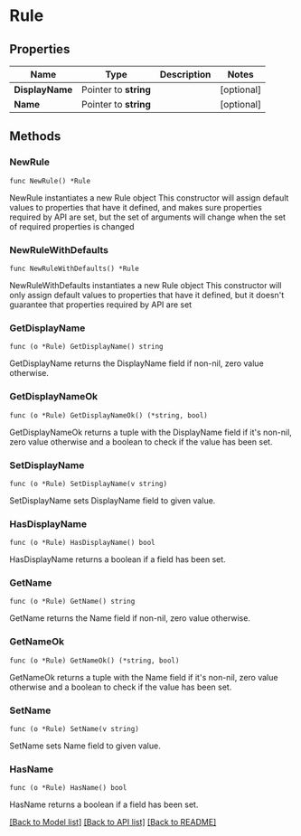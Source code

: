 # Rule

## Properties

Name | Type | Description | Notes
------------ | ------------- | ------------- | -------------
**DisplayName** | Pointer to **string** |  | [optional] 
**Name** | Pointer to **string** |  | [optional] 

## Methods

### NewRule

`func NewRule() *Rule`

NewRule instantiates a new Rule object
This constructor will assign default values to properties that have it defined,
and makes sure properties required by API are set, but the set of arguments
will change when the set of required properties is changed

### NewRuleWithDefaults

`func NewRuleWithDefaults() *Rule`

NewRuleWithDefaults instantiates a new Rule object
This constructor will only assign default values to properties that have it defined,
but it doesn't guarantee that properties required by API are set

### GetDisplayName

`func (o *Rule) GetDisplayName() string`

GetDisplayName returns the DisplayName field if non-nil, zero value otherwise.

### GetDisplayNameOk

`func (o *Rule) GetDisplayNameOk() (*string, bool)`

GetDisplayNameOk returns a tuple with the DisplayName field if it's non-nil, zero value otherwise
and a boolean to check if the value has been set.

### SetDisplayName

`func (o *Rule) SetDisplayName(v string)`

SetDisplayName sets DisplayName field to given value.

### HasDisplayName

`func (o *Rule) HasDisplayName() bool`

HasDisplayName returns a boolean if a field has been set.

### GetName

`func (o *Rule) GetName() string`

GetName returns the Name field if non-nil, zero value otherwise.

### GetNameOk

`func (o *Rule) GetNameOk() (*string, bool)`

GetNameOk returns a tuple with the Name field if it's non-nil, zero value otherwise
and a boolean to check if the value has been set.

### SetName

`func (o *Rule) SetName(v string)`

SetName sets Name field to given value.

### HasName

`func (o *Rule) HasName() bool`

HasName returns a boolean if a field has been set.


[[Back to Model list]](../README.md#documentation-for-models) [[Back to API list]](../README.md#documentation-for-api-endpoints) [[Back to README]](../README.md)


